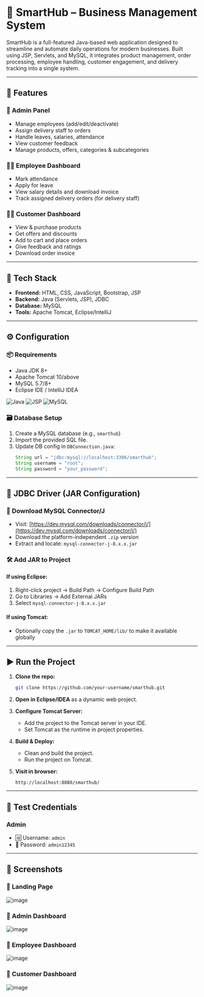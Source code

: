 
# 🚀 SmartHub – Business Management System

SmartHub is a full-featured Java-based web application designed to streamline and automate daily operations for modern businesses. Built using JSP, Servlets, and MySQL, it integrates product management, order processing, employee handling, customer engagement, and delivery tracking into a single system.

---

## 🌟 Features

### 👤 Admin Panel
- Manage employees (add/edit/deactivate)
- Assign delivery staff to orders
- Handle leaves, salaries, attendance
- View customer feedback
- Manage products, offers, categories & subcategories

### 👨‍💼 Employee Dashboard
- Mark attendance
- Apply for leave
- View salary details and download invoice
- Track assigned delivery orders (for delivery staff)

### 🧑‍💻 Customer Dashboard
- View & purchase products
- Get offers and discounts
- Add to cart and place orders
- Give feedback and ratings
- Download order invoice

---

## 🧰 Tech Stack

- **Frontend:** HTML, CSS, JavaScript, Bootstrap, JSP
- **Backend:** Java (Servlets, JSP), JDBC
- **Database:** MySQL
- **Tools:** Apache Tomcat, Eclipse/IntelliJ

---

## ⚙️ Configuration

### 📦 Requirements

- Java JDK 8+
- Apache Tomcat 10/above
- MySQL 5.7/8+
- Eclipse IDE / IntelliJ IDEA

![Java](https://img.shields.io/badge/Language-Java-orange)
![JSP](https://img.shields.io/badge/Framework-JSP-blue)
![MySQL](https://img.shields.io/badge/Database-MySQL-yellow)


### 🗃️ Database Setup

1. Create a MySQL database (e.g., `smarthub`)
2. Import the provided SQL file.
3. Update DB config in `DBConnection.java`:
   ```java
   String url = "jdbc:mysql://localhost:3306/smarthub";
   String username = "root";
   String password = "your_password";
   ```

---

## 🧩 JDBC Driver (JAR Configuration)

### 🔽 Download MySQL Connector/J

- Visit: [https://dev.mysql.com/downloads/connector/j/](https://dev.mysql.com/downloads/connector/j/)
- Download the platform-independent `.zip` version
- Extract and locate: `mysql-connector-j-8.x.x.jar`

### 🛠️ Add JAR to Project

#### If using Eclipse:
1. Right-click project → Build Path → Configure Build Path
2. Go to Libraries → Add External JARs
3. Select `mysql-connector-j-8.x.x.jar`

#### If using Tomcat:
- Optionally copy the `.jar` to `TOMCAT_HOME/lib/` to make it available globally

---

## ▶️ Run the Project

1. **Clone the repo:**
   ```bash
   git clone https://github.com/your-username/smarthub.git
   ```

2. **Open in Eclipse/IDEA** as a dynamic web project.

3. **Configure Tomcat Server:**
   - Add the project to the Tomcat server in your IDE.
   - Set Tomcat as the runtime in project properties.

4. **Build & Deploy:**
   - Clean and build the project.
   - Run the project on Tomcat.

5. **Visit in browser:**
   ```
   http://localhost:8080/smarthub/
   ```

---

## 🧪 Test Credentials

### Admin
- 🆔 Username: `admin`
- 🔑 Password: `admin12345`

---

## 📸 Screenshots
### 🔹 Landing Page
![image](https://github.com/user-attachments/assets/9c08055e-16f5-4e1b-a52d-8360a74567c0)


### 🔹 Admin Dashboard
![image](https://github.com/user-attachments/assets/1a98c334-9f36-446c-9536-1ba9b12a7d73)


### 🔹 Employee Dashboard
![image](https://github.com/user-attachments/assets/36eaa2f7-0b41-4ba4-acfe-5da97eb1f932)


### 🔹 Customer Dashboard
![image](https://github.com/user-attachments/assets/d50804e9-dc77-4afa-bf61-b6194a0ade8b)





